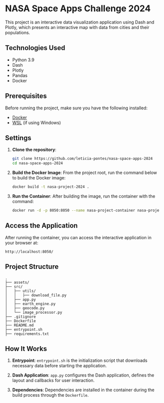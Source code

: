 # NASA Space Apps Challenge 2024

This project is an interactive data visualization application using Dash and Plotly, which presents an interactive map with data from cities and their populations.

## Technologies Used

- Python 3.9
- Dash
- Plotly
- Pandas
- Docker

## Prerequisites

Before running the project, make sure you have the following installed:

- [Docker](https://www.docker.com/get-started)
- [WSL](https://docs.microsoft.com/en-us/windows/wsl/install) (if using Windows)

## Settings

1. **Clone the repository**:
   ```bash
   git clone https://github.com/leticia-pontes/nasa-space-apps-2024
   cd nasa-space-apps-2024
   ```

2. **Build the Docker Image**:
   From the project root, run the command below to build the Docker image:
   ```bash
   docker build -t nasa-project-2024 .
   ```

3. **Run the Container**:
   After building the image, run the container with the command:
   ```bash
   docker run -d -p 8050:8050 --name nasa-project-container nasa-project-2024
   ```

## Access the Application

After running the container, you can access the interactive application in your browser at:
```
http://localhost:8050/
```

## Project Structure

```plaintext
.
├── assets/
├── src/
│   ├── utils/
│   │   ├── download_file.py
│   ├── app.py
│   ├── earth_engine.py
│   ├── geocode.py
│   └── image_processor.py
├── .gitignore
├── Dockerfile
├── README.md
├── entrypoint.sh
├── requirements.txt
```

## How It Works

1. **Entrypoint**: `entrypoint.sh` is the initialization script that downloads necessary data before starting the application.

2. **Dash Application**: `app.py` configures the Dash application, defines the layout and callbacks for user interaction.

3. **Dependencies**: Dependencies are installed in the container during the build process through the `Dockerfile`.
